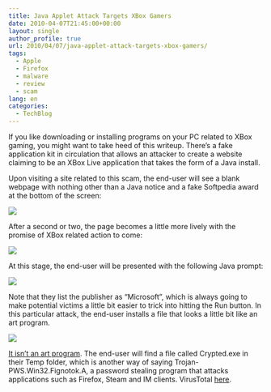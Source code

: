 ```yaml
---
title: Java Applet Attack Targets XBox Gamers
date: 2010-04-07T21:45:00+00:00
layout: single
author_profile: true
url: 2010/04/07/java-applet-attack-targets-xbox-gamers/
tags:
  - Apple
  - Firefox
  - malware
  - review
  - scam
lang: en
categories: 
  - TechBlog
---
```

If you like downloading or installing programs on your PC related to XBox gaming, you might want to take heed of this writeup. There’s a fake application kit in circulation that allows an attacker to create a website claiming to be an XBox Live application that takes the form of a Java install.

Upon visiting a site related to this scam, the end-user will see a blank webpage with nothing other than a Java notice and a fake Softpedia award at the bottom of the screen:

[![](http://1.bp.blogspot.com/_vaUVXcmC3OI/S7z1fnajG2I/AAAAAAAABz0/liCzlD_b6hM/s400/xboxapplet1.gif)](http://1.bp.blogspot.com/_vaUVXcmC3OI/S7z1fnajG2I/AAAAAAAABz0/liCzlD_b6hM/s1600-h/xboxapplet1.gif)

After a second or two, the page becomes a little more lively with the promise of XBox related action to come:

[![](http://2.bp.blogspot.com/_vaUVXcmC3OI/S7z1gnTExvI/AAAAAAAABz4/MzeKLQkXTT8/s400/xboxapplet2.gif)](http://2.bp.blogspot.com/_vaUVXcmC3OI/S7z1gnTExvI/AAAAAAAABz4/MzeKLQkXTT8/s1600-h/xboxapplet2.gif)

At this stage, the end-user will be presented with the following Java prompt:

[![](http://1.bp.blogspot.com/_vaUVXcmC3OI/S7z1h6kE9nI/AAAAAAAABz8/EjZ0-Prfcd8/s400/xboxapplet3.gif)](http://1.bp.blogspot.com/_vaUVXcmC3OI/S7z1h6kE9nI/AAAAAAAABz8/EjZ0-Prfcd8/s1600-h/xboxapplet3.gif)

Note that they list the publisher as “Microsoft”, which is always going to make potential victims a little bit easier to trick into hitting the Run button. In this particular attack, the end-user installs a file that looks a little bit like an art program.

[![](http://1.bp.blogspot.com/_vaUVXcmC3OI/S7z1i9HdrpI/AAAAAAAAB0A/FADJYWZFek8/s1600/xboxapplet4.gif)](http://1.bp.blogspot.com/_vaUVXcmC3OI/S7z1i9HdrpI/AAAAAAAAB0A/FADJYWZFek8/s1600-h/xboxapplet4.gif)

[It isn’t an art program](http://www.virustotal.com/analisis/f9461cfa24b658a98525cd19e75297764db84aaed7d99bf908f7ba249fe41864-1270652660). The end-user will find a file called Crypted.exe in their Temp folder, which is another way of saying Trojan-PWS.Win32.Fignotok.A, a password stealing program that attacks applications such as Firefox, Steam and IM clients. VirusTotal [here](http://www.virustotal.com/analisis/2dfa0a26df07ed6abae0c33d55712d5073983ec5b2e0ed1b43a7ef6db3fdb142-1270660607).
